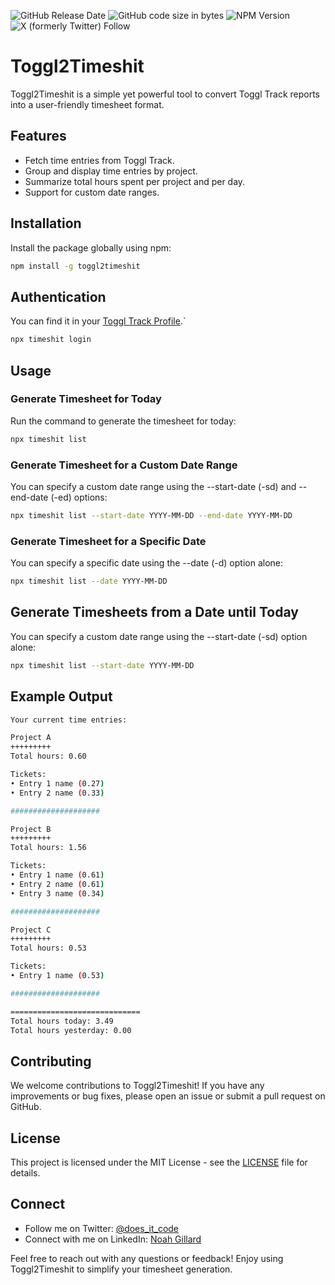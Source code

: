 ![GitHub Release Date](https://img.shields.io/github/release-date/NoahNxT/Toggl2Timeshit)
![GitHub code size in bytes](https://img.shields.io/github/languages/code-size/NoahNxT/Toggl2Timeshit)
![NPM Version](https://img.shields.io/npm/v/toggl2timeshit)
![X (formerly Twitter) Follow](https://img.shields.io/twitter/follow/does_it_code)

# Toggl2Timeshit

Toggl2Timeshit is a simple yet powerful tool to convert Toggl Track reports into a user-friendly timesheet format.

## Features
- Fetch time entries from Toggl Track.
- Group and display time entries by project.
- Summarize total hours spent per project and per day.
- Support for custom date ranges.

## Installation

Install the package globally using npm:
```bash
npm install -g toggl2timeshit
```

## Authentication
 
You can find it in your [Toggl Track Profile](https://track.toggl.com/profile).`

```bash
npx timeshit login
```

## Usage
### Generate Timesheet for Today

Run the command to generate the timesheet for today:
```bash
npx timeshit list
```

### Generate Timesheet for a Custom Date Range
You can specify a custom date range using the --start-date (-sd) and --end-date (-ed) options:
```bash
npx timeshit list --start-date YYYY-MM-DD --end-date YYYY-MM-DD
```

### Generate Timesheet for a Specific Date
You can specify a specific date using the --date (-d) option alone:
```bash
npx timeshit list --date YYYY-MM-DD
```


## Generate Timesheets from a Date until Today
You can specify a custom date range using the --start-date (-sd) option alone:

```bash
npx timeshit list --start-date YYYY-MM-DD
```

## Example Output
```bash
Your current time entries:

Project A
+++++++++
Total hours: 0.60

Tickets:
• Entry 1 name (0.27)
• Entry 2 name (0.33)

####################

Project B
+++++++++
Total hours: 1.56

Tickets:
• Entry 1 name (0.61)
• Entry 2 name (0.61)
• Entry 3 name (0.34)

####################

Project C
+++++++++
Total hours: 0.53

Tickets:
• Entry 1 name (0.53)

####################

=============================
Total hours today: 3.49
Total hours yesterday: 0.00
```

## Contributing
We welcome contributions to Toggl2Timeshit! If you have any improvements or bug fixes, please open an issue or submit a pull request on GitHub.

## License
This project is licensed under the MIT License - see the [LICENSE](LICENSE) file for details.

## Connect
- Follow me on Twitter: [@does_it_code](https://twitter.com/does_it_code)
- Connect with me on LinkedIn: [Noah Gillard](https://www.linkedin.com/in/noah-gillard/)

Feel free to reach out with any questions or feedback! Enjoy using Toggl2Timeshit to simplify your timesheet generation.

